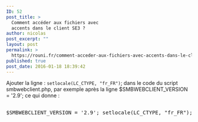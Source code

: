 ```yaml
---
ID: 52
post_title: >
  Comment accéder aux fichiers avec
  accents dans le client SE3 ?
author: nicolas
post_excerpt: ""
layout: post
permalink: >
  https://rouni.fr/comment-acceder-aux-fichiers-avec-accents-dans-le-client-se3/
published: true
post_date: 2016-01-18 18:39:42
---
```

Ajouter la ligne : <code>setlocale(LC_CTYPE, "fr_FR")</code>; dans le code du script smbwebclient.php, par exemple après la ligne $SMBWEBCLIENT_VERSION = '2.9'; ce qui donne :


<pre class="lang:php decode:1 " >

$SMBWEBCLIENT_VERSION = '2.9'; setlocale(LC_CTYPE, &quot;fr_FR&quot;);

</pre>